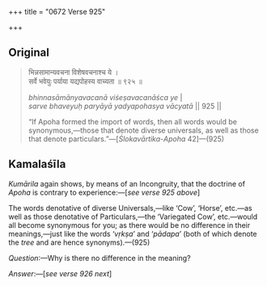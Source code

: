 +++
title = "0672 Verse 925"

+++
## Original 
>
> भिन्नसामान्यवचना विशेषवचनाश्च ये ।  
> सर्वे भवेयुः पर्याया यद्यपोहस्य वाच्यता ॥ ९२५ ॥ 
>
> *bhinnasāmānyavacanā viśeṣavacanāśca ye* \|  
> *sarve bhaveyuḥ paryāyā yadyapohasya vācyatā* \|\| 925 \|\| 
>
> “If Apoha formed the import of words, then all words would be synonymous,—those that denote diverse universals, as well as those that denote particulars.”—[*Ślokavārtika*-*Apoha* 42]—(925)



## Kamalaśīla

*Kumārila* again shows, by means of an Incongruity, that the doctrine of *Apoha* is contrary to experience:—[*see verse 925 above*]

The words denotative of diverse Universals,—like ‘Cow’, ‘Horse’, etc.—as well as those denotative of Particulars,—the ‘Variegated Cow’, etc.—would all become synonymous for you; as there would be no difference in their meanings,—just like the words ‘*vṛkṣa*’ and ‘*pādapa*’ (both of which denote the *tree* and are hence synonyms).—(925)

*Question*:—Why is there no difference in the meaning?

*Answer*:—[*see verse 926 next*]


